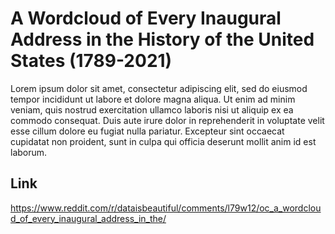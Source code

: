 

# A Wordcloud of Every Inaugural Address in the History of the United States (1789-2021)

Lorem ipsum dolor sit amet, consectetur adipiscing elit, sed do eiusmod tempor incididunt ut labore et dolore magna aliqua. Ut enim ad minim veniam, quis nostrud exercitation ullamco laboris nisi ut aliquip ex ea commodo consequat. Duis aute irure dolor in reprehenderit in voluptate velit esse cillum dolore eu fugiat nulla pariatur. Excepteur sint occaecat cupidatat non proident, sunt in culpa qui officia deserunt mollit anim id est laborum.

## Link
https://www.reddit.com/r/dataisbeautiful/comments/l79w12/oc_a_wordcloud_of_every_inaugural_address_in_the/
